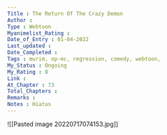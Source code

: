 ```yaml
---
Title : The Return Of The Crazy Demon
Author : 
Type : Webtoon
Myanimelist_Rating : 
Date_of_Entry : 01-04-2022
Last_updated : 
Date_Completed : 
Tags : murim, op-mc, regression, comedy, webtoon,
My_Status : Ongoing
My_Rating : 8
Link : 
At_Chapter : 73
Total_Chapters : 
Remarks : 
Notes : Hiatus
---
```

![[Pasted image 20220717074153.jpg]]